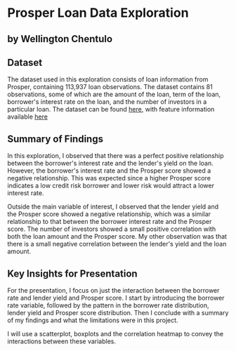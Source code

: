 # Prosper Loan Data Exploration
## by Wellington Chentulo


## Dataset

The dataset used in this exploration consists of loan information from Prosper, containing 113,937 loan observations.
The dataset contains 81 observations, some of which are the amount of the loan, term of the loan, borrower's interest rate
on the loan, and the number of investors in a particular loan. 
The dataset can be found [here](https://s3.amazonaws.com/udacity-hosted-downloads/ud651/prosperLoanData.csv),
with feature information available [here](https://docs.google.com/spreadsheets/d/1gDyi_L4UvIrLTEC6Wri5nbaMmkGmLQBk-Yx3z0XDEtI/edit#gid=0)

## Summary of Findings

In this exploration, I observed that there was a perfect positive relationship between the borrower's interest rate and 
the lender's yield on the loan. However, the borrower's interest rate and the Prosper score showed a negative relationship.
This was expected since a higher Prosper score indicates a low credit risk borrower and lower risk would attract a lower interest rate.

Outside the main variable of interest, I observed that the lender yield and the Prosper score showed a negative relationship, which was a similar relationship to that between the borrower interest rate and the Prosper score. The number of investors showed a small positive correlation with both the loan amount and the Prosper score. My other observation was that there is a small negative correlation between the lender's yield and the loan amount.

## Key Insights for Presentation

For the presentation, I focus on just the interaction between the borrower rate and lender yield and Prosper score. 
I start by introducing the borrower rate variable, followed by the pattern in the borrower rate distribution, 
lender yield and Prosper score distribution. Then I conclude with a summary of my findings and what the limitations were in this project.

I will use a scatterplot, boxplots and the correlation heatmap to convey the interactions between these variables.